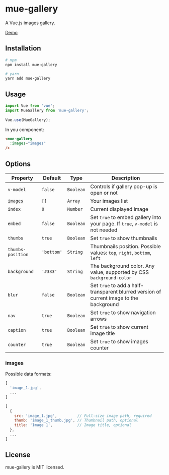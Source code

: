 # mue-gallery

A Vue.js images gallery.

[Demo](https://murrito.github.io/mue-gallery/)

## Installation

```bash
# npm
npm install mue-gallery
```
```bash
# yarn
yarn add mue-gallery
```

## Usage

```js
import Vue from 'vue';
import MueGallery from 'mue-gallery';
 
Vue.use(MueGallery);
```

In you component:

```html
<mue-gallery
  :images="images"
/>
```

## Options

| Property | Default | Type | Description |
| --- | --- | --- | --- |
| `v-model` | `false` | `Boolean` | Controls if gallery pop-up is open or not |
| [`images`](#images) | `[]` | `Array` | Your images list |
| `index` | `0` | `Number` | Current displayed image |
| `embed` | `false` | `Boolean` | Set `true` to embed gallery into your page. If `true`, `v-model` is not needed |
| `thumbs` | `true` | `Boolean` | Set `true` to show thumbnails |
| `thumbs-position` | `'bottom'` | `String` | Thumbnails position. Possible values: `top`, `right`, `bottom`, `left` |
| `background` | `'#333'` | `String` | The background color. Any value, supported by CSS `background-color` |
| `blur` | `false` | `Boolean` | Set `true` to add a half-transparent blurred version of current image to the background |
| `nav` | `true` | `Boolean` | Set `true` to show navigation arrows |
| `caption` | `true` | `Boolean` | Set `true` to show current image title |
| `counter` | `true` | `Boolean` | Set `true` to show images counter |

### <a name="images"></a>images

Possible data formats:
```js
[
  'image_1.jpg',
  ...
]
```
```js
[
  {
    src: 'image_1.jpg',         // Full-size image path, required
    thumb: 'image_1_thumb.jpg', // Thumbnail path, optional
    title: 'Image 1',           // Image title, optional
  },
  ...
]
```

## License
mue-gallery is MIT licensed.